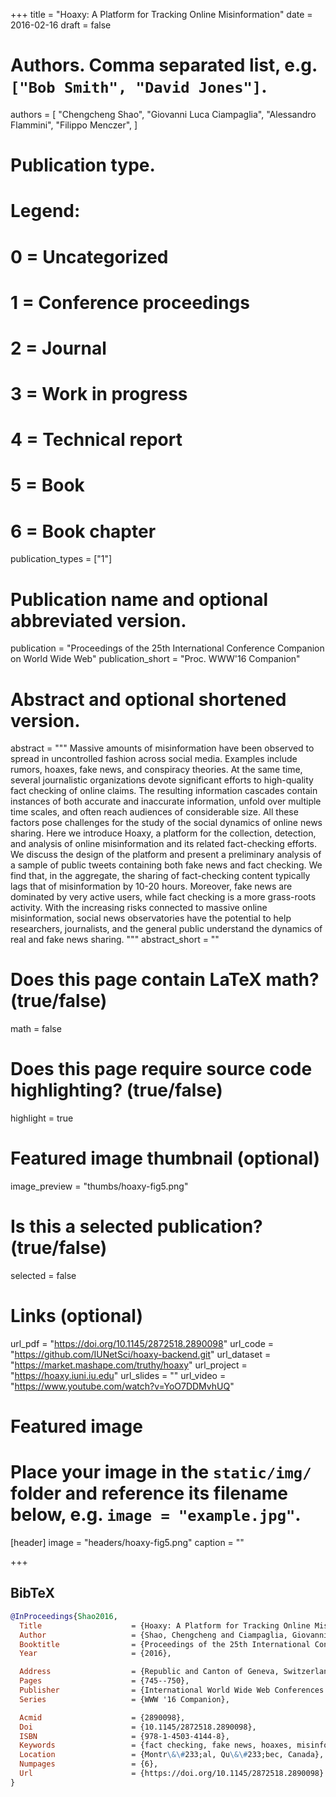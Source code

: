 +++
title = "Hoaxy: A Platform for Tracking Online Misinformation"
date = 2016-02-16
draft = false

# Authors. Comma separated list, e.g. `["Bob Smith", "David Jones"]`.
authors = [
    "Chengcheng Shao",
    "Giovanni Luca Ciampaglia",
    "Alessandro Flammini",
    "Filippo Menczer",
]

# Publication type.
# Legend:
# 0 = Uncategorized
# 1 = Conference proceedings
# 2 = Journal
# 3 = Work in progress
# 4 = Technical report
# 5 = Book
# 6 = Book chapter
publication_types = ["1"]

# Publication name and optional abbreviated version.
publication = "Proceedings of the 25th International Conference Companion on World Wide Web"
publication_short = "Proc. WWW'16 Companion"

# Abstract and optional shortened version.
abstract = """
Massive amounts of misinformation have been observed to spread in
uncontrolled fashion across social media. Examples include rumors, hoaxes,
fake news, and conspiracy theories. At the same time, several journalistic
organizations devote significant efforts to high-quality fact checking of
online claims. The resulting information cascades contain instances of both
accurate and inaccurate information, unfold over multiple time scales, and
often reach audiences of considerable size. All these factors pose
challenges for the study of the social dynamics of online news sharing.
Here we introduce Hoaxy, a platform for the collection, detection, and
analysis of online misinformation and its related fact-checking efforts. We
discuss the design of the platform and present a preliminary analysis of a
sample of public tweets containing both fake news and fact checking. We
find that, in the aggregate, the sharing of fact-checking content typically
lags that of misinformation by 10-20 hours. Moreover, fake news are
dominated by very active users, while fact checking is a more grass-roots
activity. With the increasing risks connected to massive online
misinformation, social news observatories have the potential to help
researchers, journalists, and the general public understand the dynamics of
real and fake news sharing. """
abstract_short = ""

# Does this page contain LaTeX math? (true/false)
math = false

# Does this page require source code highlighting? (true/false)
highlight = true

# Featured image thumbnail (optional)
image_preview = "thumbs/hoaxy-fig5.png"

# Is this a selected publication? (true/false)
selected = false

# Links (optional)
url_pdf = "https://doi.org/10.1145/2872518.2890098"
url_code = "https://github.com/IUNetSci/hoaxy-backend.git"
url_dataset = "https://market.mashape.com/truthy/hoaxy"
url_project = "https://hoaxy.iuni.iu.edu"
url_slides = ""
url_video = "https://www.youtube.com/watch?v=YoO7DDMvhUQ"

# Featured image
# Place your image in the `static/img/` folder and reference its filename below, e.g. `image = "example.jpg"`.
[header]
image = "headers/hoaxy-fig5.png"
caption = ""

+++

## BibTeX
```bibtex
@InProceedings{Shao2016,
  Title                    = {Hoaxy: A Platform for Tracking Online Misinformation},
  Author                   = {Shao, Chengcheng and Ciampaglia, Giovanni Luca and Flammini, Alessandro and Menczer, Filippo},
  Booktitle                = {Proceedings of the 25th International Conference Companion on World Wide Web},
  Year                     = {2016},

  Address                  = {Republic and Canton of Geneva, Switzerland},
  Pages                    = {745--750},
  Publisher                = {International World Wide Web Conferences Steering Committee},
  Series                   = {WWW '16 Companion},

  Acmid                    = {2890098},
  Doi                      = {10.1145/2872518.2890098},
  ISBN                     = {978-1-4503-4144-8},
  Keywords                 = {fact checking, fake news, hoaxes, misinformation, rumor tracking, twitter},
  Location                 = {Montr\&\#233;al, Qu\&\#233;bec, Canada},
  Numpages                 = {6},
  Url                      = {https://doi.org/10.1145/2872518.2890098}
}
```
